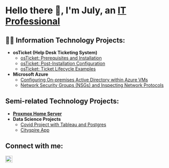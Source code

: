 <h1>Hello there 👋, I'm July, an <a href="https://linkedin.com/in/jckaizen">IT Professional</a></h1>

<h2>👨‍💻 Information Technology Projects:</h2>

- <b>osTicket (Help Desk Ticketing System)</b>
	- [osTicket: Prerequisites and Installation](https://github.com/jckaizen/osTicket-cycles/blob/main/prerequisties_and_installation/README.md)
	- [osTicket: Post-Installation Configuration](https://github.com/jckaizen/osTicket-cycles/blob/main/post_installation/README.md)
	- [osTicket: Ticket Lifecycle Examples](https://github.com/jckaizen/osTicket-cycles/blob/main/ticket_lifecycle/README.md)
- <b>Microsoft Azure</b>
	- [Configuring On-premises Active Directory within Azure VMs](https://github.com/jckaizen/azure-ad-port/blob/main/network_analysis_and_nsgs/README.md)
	- [Network Security Groups (NSGs) and Inspecting Network Protocols](https://github.com/jckaizen/osTicket-cycles/blob/main/prerequisties_and_installation/README.md)

<h2>Semi-related Technology Projects:</h2>

- <b>[Proxmox Home Server](https://github.com/jckaizen/prox-home-server)</b>
- <b>Data Science Projects</b>
	- [Covid Project with Tableau and Postgres](https://github.com/jckaizen/Covid-project)
	- [Cityspire App](https://github.com/jckaizen/PT17_cityspire-b-ds)

 <h2>Connect with me:</h2>

[<img align="left" alt="July | LinkedIn" width="22px" src="https://cdn.jsdelivr.net/npm/simple-icons@v3/icons/linkedin.svg" />][linkedin]

[linkedin]: https://linkedin.com/in/jckaizen
